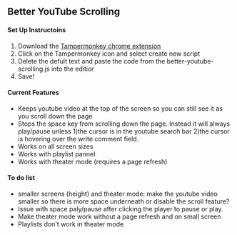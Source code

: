 ## Better YouTube Scrolling

#### Set Up Instructoins
1. Download the [Tampermonkey chrome extension](https://chrome.google.com/webstore/detail/tampermonkey/dhdgffkkebhmkfjojejmpbldmpobfkfo)
2. Click on the Tampermonkey icon and select create new script
3. Delete the defult text and paste the code from the better-youtube-scrolling.js into the editior
4. Save!

#### Current Features
* Keeps youtube video at the top of the screen so you can still see it as you scroll down the page
* Stops the space key from scrolling down the page. Instead it will always play/pause unless 1)the cursor is in the youtube search bar 2)the cursor is hovering over the write comment field.
* Works on all screen sizes
* Works with playlist pannel
* Works with theater mode (requires a page refresh)

#### To do list
* smaller screens (height) and theater mode: make the youtube video smaller so there is more space underneath or disable the scroll feature?
* Issue with space paly/pause after clicking the player to pause or play.
* Make theater mode work without a page refresh and on small screen
* Playlists don't work in theater mode
